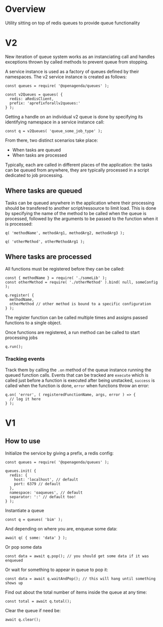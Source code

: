 # Overview

Utility sitting on top of redis queues to provide queue functionality

# V2

New iteration of queue system works as an instanciating call and handles exceptions thrown by called methods to prevent queue from stopping.

A service instance is used as a factory of queues defined by their namespaces. The v2 service instance is created as follows:

    const queues = require( '@openagenda/queues' );

    const v2Queues = queues( {
      redis: aRedisClient,
      prefix: 'aprefixforallv2queues:'
    } );

Getting a handle on an individual v2 queue is done by specifying its identifying namespace in a service instance call:

    const q = v2Queues( 'queue_some_job_type' );

From there, two distinct scenarios take place:

- When tasks are queued
- When tasks are processed

Typically, each are called in different places of the application: the tasks can be queued from anywhere, they are typically processed in a script dedicated to job processing.

## Where tasks are queued

Tasks can be queued anywhere in the application where their processing should be transfered to another script/ressource to limit load. This is done by specifying the name of the method to be called when the queue is processed, followed by the arguments to be passed to the function when it is processed:

    q( 'methodName', methodArg1, methodArg2, methodArg3 );

    q( 'otherMethod', otherMethodArg1 );

## Where tasks are processed

All functions must be registered before they can be called:

    const { methodName } = require( './someLib' );
    const otherMethod = require( './otherMethod' ).bind( null, someConfig );

    q.register( {
      methodName,
      otherMethod // other method is bound to a specific configuration
    } );

The register function can be called multiple times and assigns passed functions to a single object.

Once functions are registered, a run method can be called to start processing jobs

    q.run();

### Tracking events

Track them by calling the `.on` method of the queue instance running the queued function calls. Events that can be tracked are `execute` which is called just before a function is executed after being unstacked, `success` is called when the function is done, `error` when functions throw an error:

    q.on( 'error', ( registeredFunctionName, args, error ) => {
      // log it here
    } );

# V1

## How to use

Initialize the service by giving a prefix, a redis config:

    const queues = require( '@openagenda/queues' );

    queues.init( {
      redis: {
        host: 'localhost', // default
        port: 6379 // default
      },
      namespace: 'oaqueues', // default
      separator: ':' // default too!
    } );

Instantiate a queue

    const q = queues( 'bim' );

And depending on where you are, enqueue some data:

    await q( { some: 'data' } );

Or pop some data

    const data = await q.pop(); // you should get some data if it was enqueued

Or wait for something to appear in queue to pop it:

    const data = await q.waitAndPop(); // this will hang until something shows up

Find out about the total number of items inside the queue at any time:

    const total = await q.total();

Clear the queue if need be:

    await q.clear();
